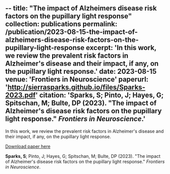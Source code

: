 --
title: "The impact of Alzheimers disease risk factors on the pupillary light response"
collection: publications
permalink: /publication/2023-08-15-the-impact-of-alzheimers-disease-risk-factors-on-the-pupillary-light-response
excerpt: 'In this work, we review the prevalent risk factors in Alzheimer's disease and their impact, if any, on the pupillary light response.'
date: 2023-08-15
venue: 'Frontiers in Neuroscience'
paperurl: 'http://sierrasparks.github.io/files/Sparks-2023.pdf'
citation: '<b>Sparks, S</b>; Pinto, J; Hayes, G; Spitschan, M; Bulte, DP (2023). &quot;The impact of Alzheimer's disease risk factors on the pupillary light response.&quot; <i>Frontiers in Neuroscience</i>.'
---
In this work, we review the prevalent risk factors in Alzheimer's disease and their impact, if any, on the pupillary light response.

[Download paper here](http://sierrasparks.github.io/files/Sparks-2023.pdf)

<b>Sparks, S</b>; Pinto, J; Hayes, G; Spitschan, M; Bulte, DP (2023). &quot;The impact of Alzheimer's disease risk factors on the pupillary light response.&quot; <i>Frontiers in Neuroscience</i>.
